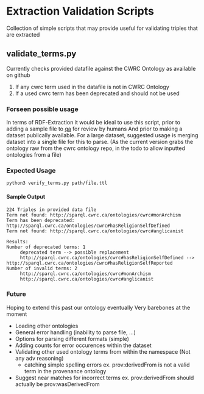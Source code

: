 # Extraction Validation Scripts
Collection of simple scripts that may provide useful for validating triples that are extracted

## validate_terms.py
Currently checks provided datafile against the CWRC Ontology as available on github 
1. If any cwrc term used in the datafile is not in CWRC Ontology
2. If a used cwrc term has been deprecated and should not be used

### Forseen possible usage
In terms of RDF-Extraction it would be ideal to use this script, prior to adding a sample file to [qa](https://github.com/cwrc/testData/tree/master/qa) for review by humans
And prior to making a dataset publically available. For a large dataset, suggested usage is merging dataset into a single file for this to parse. (As the current version grabs the ontology raw from the cwrc ontology repo, in the todo to allow inputted ontologies from a file) 

### Expected Usage
`python3 verify_terms.py path/file.ttl`
#### Sample Output
```
224 Triples in provided data file
Term not found: http://sparql.cwrc.ca/ontologies/cwrc#monArchism
Term has been deprecated: http://sparql.cwrc.ca/ontologies/cwrc#hasReligionSelfDefined
Term not found: http://sparql.cwrc.ca/ontologies/cwrc#anglicanist

Results:
Number of deprecated terms: 1
	 deprecated term --> possible replacement
	 http://sparql.cwrc.ca/ontologies/cwrc#hasReligionSelfDefined --> http://sparql.cwrc.ca/ontologies/cwrc#hasReligionSelfReported
Number of invalid terms: 2
	 http://sparql.cwrc.ca/ontologies/cwrc#monArchism
	 http://sparql.cwrc.ca/ontologies/cwrc#anglicanist

```

### Future 
Hoping to extend this past our ontology eventually
Very barebones at the moment
- Loading other ontologies
- General error handling (inability to parse file, ...)
- Options for parsing different formats (simple)
- Adding counts for error occurences within the dataset
- Validating other used ontology terms from within the namespace (Not any adv reasoning)
    - catching simple spelling errors
    ex. prov:derivedFrom is not a valid term in the provenance ontology
- Suggest near matches for incorrect terms
    ex. prov:derivedFrom should actually be prov:wasDerivedFrom
